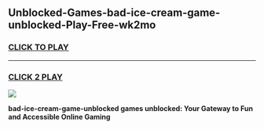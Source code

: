 
## Unblocked-Games-bad-ice-cream-game-unblocked-Play-Free-wk2mo
<h3>
<a href="https://premium76.site?title=bad-ice-cream-game-unblocked&ref=23A">CLICK TO PLAY</a></h3>
<hr>

<h3>
<a href="https://premium76.site?title=bad-ice-cream-game-unblocked&ref=23A">CLICK 2 PLAY</a>
  
</h3>

<a href="https://premium76.site?title=bad-ice-cream-game-unblocked&ref=23A"><img src="https://clearcache.store/games.png"></a>


**bad-ice-cream-game-unblocked games unblocked: Your Gateway to Fun and Accessible Online Gaming**
